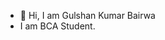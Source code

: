 - 👋 Hi, I am Gulshan Kumar Bairwa
- I am BCA Student.

<!---
Gulshan394/Gulshan394 is a ✨ special ✨ repository because its `README.md` (this file) appears on your GitHub profile.
You can click the Preview link to take a look at your changes.
--->
